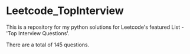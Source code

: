 # Leetcode_TopInterview
This is a repository for my python solutions for Leetcode's featured List - 'Top Interview Questions'.

There are a total of 145 questions.
